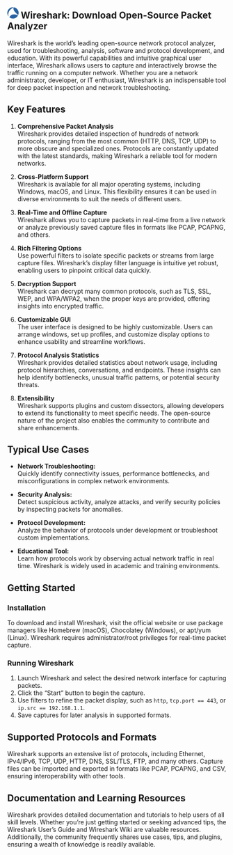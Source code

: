 ## <img width="26px" src="sflogo.png" alt="Sonarr"></img> Wireshark: Download Open-Source Packet Analyzer

Wireshark is the world’s leading open-source network protocol analyzer, used for troubleshooting, analysis, software and protocol development, and education. With its powerful capabilities and intuitive graphical user interface, Wireshark allows users to capture and interactively browse the traffic running on a computer network. Whether you are a network administrator, developer, or IT enthusiast, Wireshark is an indispensable tool for deep packet inspection and network troubleshooting.

## Key Features

1. **Comprehensive Packet Analysis**  
    Wireshark provides detailed inspection of hundreds of network protocols, ranging from the most common (HTTP, DNS, TCP, UDP) to more obscure and specialized ones. Protocols are constantly updated with the latest standards, making Wireshark a reliable tool for modern networks.
    
2. **Cross-Platform Support**  
    Wireshark is available for all major operating systems, including Windows, macOS, and Linux. This flexibility ensures it can be used in diverse environments to suit the needs of different users.
    
3. **Real-Time and Offline Capture**  
    Wireshark allows you to capture packets in real-time from a live network or analyze previously saved capture files in formats like PCAP, PCAPNG, and others.
    
4. **Rich Filtering Options**  
    Use powerful filters to isolate specific packets or streams from large capture files. Wireshark’s display filter language is intuitive yet robust, enabling users to pinpoint critical data quickly.
    
5. **Decryption Support**  
    Wireshark can decrypt many common protocols, such as TLS, SSL, WEP, and WPA/WPA2, when the proper keys are provided, offering insights into encrypted traffic.
    
6. **Customizable GUI**  
    The user interface is designed to be highly customizable. Users can arrange windows, set up profiles, and customize display options to enhance usability and streamline workflows.
    
7. **Protocol Analysis Statistics**  
    Wireshark provides detailed statistics about network usage, including protocol hierarchies, conversations, and endpoints. These insights can help identify bottlenecks, unusual traffic patterns, or potential security threats.
    
8. **Extensibility**  
    Wireshark supports plugins and custom dissectors, allowing developers to extend its functionality to meet specific needs. The open-source nature of the project also enables the community to contribute and share enhancements.
    

## Typical Use Cases

- **Network Troubleshooting:**  
    Quickly identify connectivity issues, performance bottlenecks, and misconfigurations in complex network environments.
    
- **Security Analysis:**  
    Detect suspicious activity, analyze attacks, and verify security policies by inspecting packets for anomalies.
    
- **Protocol Development:**  
    Analyze the behavior of protocols under development or troubleshoot custom implementations.
    
- **Educational Tool:**  
    Learn how protocols work by observing actual network traffic in real time. Wireshark is widely used in academic and training environments.
    

## Getting Started

### Installation

To download and install Wireshark, visit the official website or use package managers like Homebrew (macOS), Chocolatey (Windows), or apt/yum (Linux). Wireshark requires administrator/root privileges for real-time packet capture.

### Running Wireshark

1. Launch Wireshark and select the desired network interface for capturing packets.
2. Click the “Start” button to begin the capture.
3. Use filters to refine the packet display, such as `http`, `tcp.port == 443`, or `ip.src == 192.168.1.1`.
4. Save captures for later analysis in supported formats.

## Supported Protocols and Formats

Wireshark supports an extensive list of protocols, including Ethernet, IPv4/IPv6, TCP, UDP, HTTP, DNS, SSL/TLS, FTP, and many others. Capture files can be imported and exported in formats like PCAP, PCAPNG, and CSV, ensuring interoperability with other tools.

## Documentation and Learning Resources

Wireshark provides detailed documentation and tutorials to help users of all skill levels. Whether you’re just getting started or seeking advanced tips, the Wireshark User’s Guide and Wireshark Wiki are valuable resources. Additionally, the community frequently shares use cases, tips, and plugins, ensuring a wealth of knowledge is readily available.
